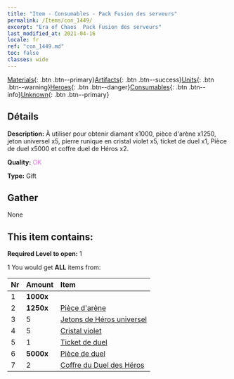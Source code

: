 ```yaml
---
title: "Item - Consumables - Pack Fusion des serveurs"
permalink: /Items/con_1449/
excerpt: "Era of Chaos  Pack Fusion des serveurs"
last_modified_at: 2021-04-16
locale: fr
ref: "con_1449.md"
toc: false
classes: wide
---
```

 [Materials](/fr/Items/){: .btn .btn--primary}[Artifacts](/fr/Items/Artifacts/){: .btn .btn--success}[Units](/fr/Items/Units/){: .btn .btn--warning}[Heroes](/fr/Items/Heroes/){: .btn .btn--danger}[Consumables](/fr/Items/Consumables/){: .btn .btn--info}[Unknown](/fr/Items/Unknown/){: .btn .btn--primary}

## Détails
 **Description:** À utiliser pour obtenir diamant x1000, pièce d'arène x1250, jeton universel x5, pierre runique en cristal violet x5, ticket de duel x1, Pièce de duel x5000 et coffre duel de Héros x2.

 **Quality:** <span style="color: #DA70D6">OK</span>

 **Type:** Gift

## Gather

  None

## This item contains:

 **Required Level to open:** 1

 1 You would get **ALL** items  from:

  | Nr | Amount |     Item    |
  |:---|:-------|:------------|
  | 1 |  **1000x** | <i class="fas fa-gem"/> |  | 
  | 2 |  **1250x** | [Pièce d'arène](/fr/Items/con_903/) |  | 
  | 3 | 5 | [Jetons de Héros universel](/fr/Items/her_358/) |  | 
  | 4 | 5 | [Cristal violet](/fr/Items/con_720/) |  | 
  | 5 | 1 | [Ticket de duel](/fr/Items/con_784/) |  | 
  | 6 |  **5000x** | [Pièce de duel](/fr/Items/con_907/) |  | 
  | 7 | 2 | [Coffre du Duel des Héros](/fr/Items/con_1008/) |  | 
